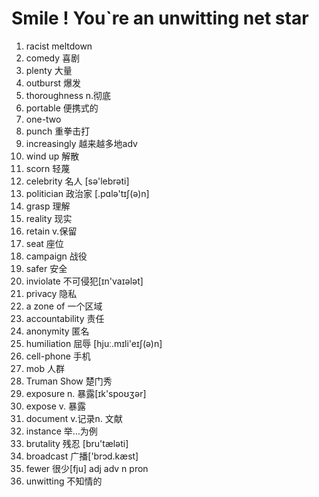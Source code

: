 # Smile ! You`re an unwitting net star

1. racist meltdown  
2. comedy 喜剧
3. plenty 大量
4. outburst 爆发
5. thoroughness   n.彻底
6. portable 便携式的
7. one-two 
8. punch 重拳击打
9. increasingly 越来越多地adv
10. wind up  解散
11. scorn 轻蔑
12. celebrity 名人 [sə'lebrəti] 
13. politician  政治家 [.pɑlə'tɪʃ(ə)n]
14. grasp 理解
15. reality 现实
16. retain v.保留
17. seat 座位
18. campaign 战役
19. safer 安全
20. inviolate 不可侵犯[ɪn'vaɪələt]
21. privacy 隐私
22. a zone of   一个区域
23. accountability 责任
24. anonymity 匿名
25. humiliation 屈辱 [hjuː.mɪli'eɪʃ(ə)n]
26. cell-phone 手机
27. mob 人群
28. Truman Show 楚门秀
29. exposure n. 暴露[ɪk'spoʊʒər]
30. expose v. 暴露
31. document  v.记录n. 文献
32. instance 举…为例
33. brutality 残忍 [bru'tæləti]
34. broadcast 广播['brɔd.kæst]
35. fewer 很少[fju]  adj adv n pron
36. unwitting 不知情的